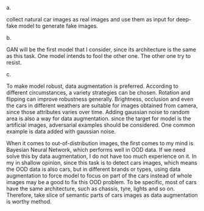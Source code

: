 a. 

collect natural car images as real images and use them as input for deep-fake model to generate fake images.



b.

GAN will be the first model that I consider, since its architecture is the same as this task. One model intends to fool the other one. The other one try to resist.



c. 

To make model robust, data augmentation is preferred. According to different circumstances, a variety strategies can be chosen. Rotation and flipping can improve robustness generally. Brightness, occlusion and even the cars in different weathers are suitable for images obtained from camera, since those attributes varies over time. Adding gaussian noise to random area is also a way for data augmentation. since the target for model is the artificial images, adversarial examples should be considered. One common example is data added with gaussian noise.



When it comes to out-of-distribution images, the first comes to my mind is Bayesian Neural Network, which performs well in OOD data. If we need solve this by data augmentation, I do not have too much experience on it. In my in shallow opinion, since this task is to detect cars images, which means the OOD data is also cars, but in different brands or types, using data augmentation to force model to focus on part of the cars instead of whole images may be a good to fix this OOD problem. To be specific, most of cars have the same architecture, such as chassis, tyre, lights and so on. Therefore, take slice of semantic parts of cars images as data augmentation is worthy method.
